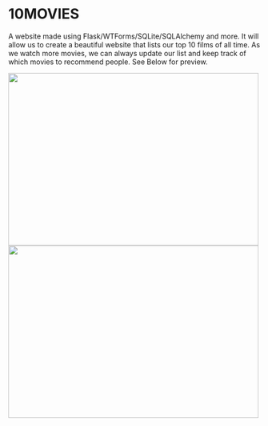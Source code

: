 # 10MOVIES
A website made using Flask/WTForms/SQLite/SQLAlchemy and more. It will allow us to create a beautiful website that lists our top 10 films of all time. As we watch more movies, we can always update our list and keep track of which movies to recommend people. See Below for preview.

<img src="gifs/ezgif.com-optimize-2.gif" 
         height="344"
         width="500"/>
<img src="gifs/ezgif.com-optimize.gif" 
         height="344"
         width="500"/>
